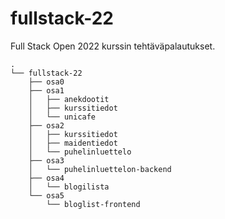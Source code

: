# fullstack-22
Full Stack Open 2022 kurssin tehtäväpalautukset.

```
.
└── fullstack-22
    ├── osa0
    ├── osa1
    │   ├── anekdootit
    │   ├── kurssitiedot
    │   └── unicafe
    ├── osa2
    │   ├── kurssitiedot
    │   ├── maidentiedot
    │   └── puhelinluettelo
    ├── osa3
    │   └── puhelinluettelon-backend
    ├── osa4
    │   └── blogilista
    └── osa5
        └── bloglist-frontend
```
